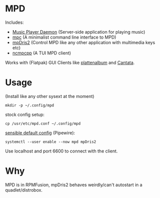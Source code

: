 # MPD

Includes:
- [Music Player Daemon](https://www.musicpd.org) (Server-side application for playing music)
- [mpc](https://www.musicpd.org/clients/mpc) (A minimalist command line interface to MPD)
- [mpDris2](https://github.com/eonpatapon/mpDris2) (Control MPD like any other application with multimedia keys etc)
- [ncmpcpp](https://rybczak.net/ncmpcpp) (A TUI MPD client)

Works with (Flatpak) GUI Clients like [plattenalbum](https://github.com/SoongNoonien/plattenalbum) and [Cantata](https://github.com/nullobsi/cantata).

# Usage

(Install like any other sysext at the moment)

`mkdir -p ~/.config/mpd`

stock config setup:

`cp /usr/etc/mpd.conf ~/.config/mpd`

[sensible default config](https://github.com/LukeSmithxyz/voidrice/blob/c43f390f07098c42db5efce654b07870951b512a/.config/mpd/mpd.conf) (Pipewire):

`systemctl --user enable --now mpd mpDris2`

Use localhost and port 6600 to connect with the client.

# Why

MPD is in RPMFusion, mpDris2 behaves weirdly/can't autostart in a quadlet/distrobox.
